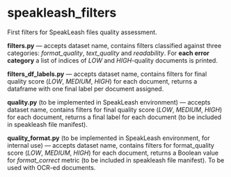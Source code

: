 # speakleash_filters

First filters for SpeakLeash files quality assessment. 


**filters.py** — accepts dataset name, contains filters classified against three categories: *format_quality*, *text_quality* and *readability*. For **each error category** a list of indices of *LOW* and *HIGH*-quality documents is printed.

**filters_df_labels.py** — accepts dataset name, contains filters for final quality score (*LOW*, *MEDIUM*, *HIGH*) for each document, returns a dataframe with one final label per document assigned.

**quality.py** (to be implemented in SpeakLeash environment) — accepts dataset name, contains filters for final quality score (*LOW*, *MEDIUM*, *HIGH*) for each document, returns a final label for each document (to be included in speakleash file manifest).

**quality_format.py** (to be implemented in SpeakLeash environment, for internal use) — accepts dataset name, contains filters for format_quality score (*LOW*, *MEDIUM*, *HIGH*) for each document, returns a Boolean value for *format_correct* metric (to be included in speakleash file manifest). To be used with OCR-ed documents.
